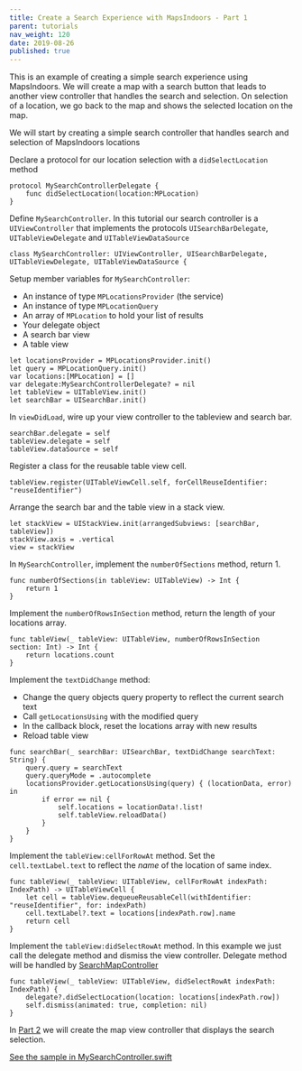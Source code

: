 ```yaml
---
title: Create a Search Experience with MapsIndoors - Part 1
parent: tutorials
nav_weight: 120
date: 2019-08-26
published: true
---
```


This is an example of creating a simple search experience using MapsIndoors. We will create a map with a search button that leads to another view controller that handles the search and selection. On selection of a location, we go back to the map and shows the selected location on the map.

We will start by creating a simple search controller that handles search and selection of MapsIndoors locations

Declare a protocol for our location selection with a `didSelectLocation` method
```
protocol MySearchControllerDelegate {
    func didSelectLocation(location:MPLocation)
}
```
Define `MySearchController`. In this tutorial our search controller is a `UIViewController` that implements the protocols `UISearchBarDelegate`, `UITableViewDelegate` and `UITableViewDataSource`
```
class MySearchController: UIViewController, UISearchBarDelegate, UITableViewDelegate, UITableViewDataSource {
```
Setup member variables for `MySearchController`:

* An instance of type `MPLocationsProvider` (the service)
* An instance of type `MPLocationQuery`
* An array of `MPLocation` to hold your list of results
* Your delegate object
* A search bar view
* A table view
```
let locationsProvider = MPLocationsProvider.init()
let query = MPLocationQuery.init()
var locations:[MPLocation] = []
var delegate:MySearchControllerDelegate? = nil
let tableView = UITableView.init()
let searchBar = UISearchBar.init()
```
In `viewDidLoad`, wire up your view controller to the tableview and search bar.
```
searchBar.delegate = self
tableView.delegate = self
tableView.dataSource = self
```
Register a class for the reusable table view cell.
```
tableView.register(UITableViewCell.self, forCellReuseIdentifier: "reuseIdentifier")
```
Arrange the search bar and the table view in a stack view.
```
let stackView = UIStackView.init(arrangedSubviews: [searchBar, tableView])
stackView.axis = .vertical
view = stackView
```
In `MySearchController`, implement the `numberOfSections` method, return 1.
```
func numberOfSections(in tableView: UITableView) -> Int {
    return 1
}
```
 Implement the `numberOfRowsInSection` method, return the length of your locations array. 
```
func tableView(_ tableView: UITableView, numberOfRowsInSection section: Int) -> Int {
    return locations.count
}
```
Implement the `textDidChange` method:

* Change the query objects query property to reflect the current search text
* Call `getLocationsUsing` with the modified query
* In the callback block, reset the locations array with new results
* Reload table view
```
func searchBar(_ searchBar: UISearchBar, textDidChange searchText: String) {
    query.query = searchText
    query.queryMode = .autocomplete
    locationsProvider.getLocationsUsing(query) { (locationData, error) in
        if error == nil {
            self.locations = locationData!.list!
            self.tableView.reloadData()
        }
    }
}
```
Implement the `tableView:cellForRowAt` method. Set the `cell.textLabel.text` to reflect the *name* of the location of same index.
```
func tableView(_ tableView: UITableView, cellForRowAt indexPath: IndexPath) -> UITableViewCell {
    let cell = tableView.dequeueReusableCell(withIdentifier: "reuseIdentifier", for: indexPath)
    cell.textLabel?.text = locations[indexPath.row].name
    return cell
}
```
Implement the `tableView:didSelectRowAt` method. In this example we just call the delegate method and dismiss the view controller.
Delegate method will be handled by [SearchMapController](searchsearchmapcontroller)
```
func tableView(_ tableView: UITableView, didSelectRowAt indexPath: IndexPath) {
    delegate?.didSelectLocation(location: locations[indexPath.row])
    self.dismiss(animated: true, completion: nil)
}
```
 In [Part 2](searchsearchmapcontroller) we will create the map view controller that displays the search selection. 

[See the sample in MySearchController.swift](https://github.com/MapsIndoors/MapsIndoorsIOS-Demo-Samples/blob/master/Search/MySearchController.swift)
